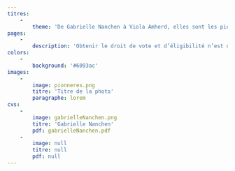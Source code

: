 ```yaml
---
titres:
    -
        theme: 'De Gabrielle Nanchen à Viola Amherd, elles sont les pionnières'
pages:
    -
        description: 'Obtenir le droit de vote et d’éligibilité n’est qu’une première étape. Désormais, il faut se faire élire. C’est ainsi qu’en octobre 1971, Gabrielle Nanchen devient la première élue valaisanne au Conseil national. 9 autres femmes et 190 hommes la rejoignent à Berne. Dans son sillage, des femmes déposent leur candidature pour siéger dans leur commune et au parlement cantonal. En 1972, 97 femmes font ainsi leur entrée dans les conseils communaux et généraux, alors qu’en 1973, Cilette Cretton, Madeleine Mabillard, Liliane Mayor, Jacqueline Pont, Marie Rywalski, Françoise Vannay et Marie-Jo de Torrenté sont les premières femmes élues au Grand Conseil. Elles ouvrent la voie à de nombreuses autres Valaisannes, telle Monique Paccolat, qui devient la première « grande Baillie » en 1986. L’attente pour d’autres fonctions électives est en revanche beaucoup plus long. Ce n’est qu’en 2009 qu’Esther Waeber-Kalbermatten est élue au Conseil d’Etat et qu’en 2019 que Marianne Maret l’est au Conseil des Etats. La même année, Viola Amherd entre au Conseil fédéral.'
colors:
    -
        background: '#6093ac'
images:
    -
        image: pionneres.png
        titre: 'Titre de la photo'
        paragraphe: lorem
cvs:
    -
        image: gabrielleNanchen.png
        titre: 'Gabrielle Nanchen'
        pdf: gabrielleNanchen.pdf
    -
        image: null
        titre: null
        pdf: null
---
```


